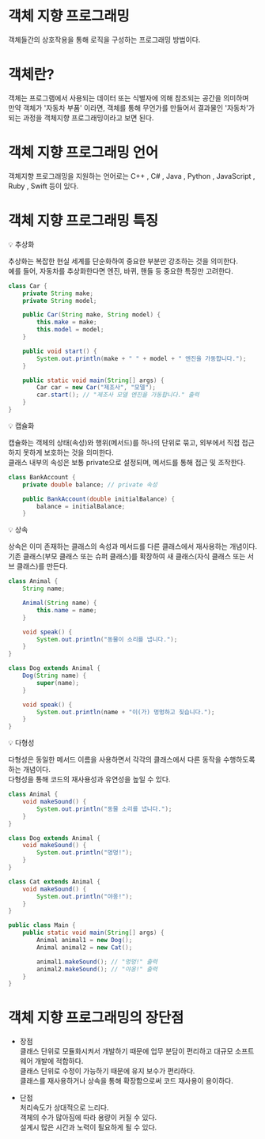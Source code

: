 # 객체 지향 프로그래밍

객체들간의 상호작용을 통해 로직을 구성하는 프로그래밍 방법이다.

# 객체란?

객체는 프로그램에서 사용되는 데이터 또는 식별자에 의해 참조되는 공간을 의미하며    
만약 객체가 '자동차 부품' 이라면, 객체를 통해 무언가를 만들어서 결과물인 '자동차'가 되는 과정을 객체지향 프로그래밍이라고 보면 된다. 

# 객체 지향 프로그래밍 언어 

객체지향 프로그래밍을 지원하는 언어로는 C++ , C# , Java , Python , JavaScript , Ruby , Swift 등이 있다. 

# 객체 지향 프로그래밍 특징

💡 추상화


추상화는 복잡한 현실 세계를 단순화하여 중요한 부분만 강조하는 것을 의미한다.   
예를 들어, 자동차를 추상화한다면 엔진, 바퀴, 핸들 등 중요한 특징만 고려한다.

```java
class Car {
    private String make;
    private String model;

    public Car(String make, String model) {
        this.make = make;
        this.model = model;
    }

    public void start() {
        System.out.println(make + " " + model + " 엔진을 가동합니다.");
    }

    public static void main(String[] args) {
        Car car = new Car("제조사", "모델");
        car.start(); // "제조사 모델 엔진을 가동합니다." 출력
    }
}

```

💡 캡슐화 


캡슐화는 객체의 상태(속성)와 행위(메서드)를 하나의 단위로 묶고, 외부에서 직접 접근하지 못하게 보호하는 것을 의미한다.   
클래스 내부의 속성은 보통 private으로 설정되며, 메서드를 통해 접근 및 조작한다.

```java
class BankAccount {
    private double balance; // private 속성

    public BankAccount(double initialBalance) {
        balance = initialBalance;
    }
```

💡 상속


상속은 이미 존재하는 클래스의 속성과 메서드를 다른 클래스에서 재사용하는 개념이다.   
기존 클래스(부모 클래스 또는 슈퍼 클래스)를 확장하여 새 클래스(자식 클래스 또는 서브 클래스)를 만든다.
```java
class Animal {
    String name;

    Animal(String name) {
        this.name = name;
    }

    void speak() {
        System.out.println("동물이 소리를 냅니다.");
    }
}

class Dog extends Animal {
    Dog(String name) {
        super(name);
    }

    void speak() {
        System.out.println(name + "이(가) 멍멍하고 짖습니다.");
    }
}
```

💡 다형성


다형성은 동일한 메서드 이름을 사용하면서 각각의 클래스에서 다른 동작을 수행하도록 하는 개념이다.   
다형성을 통해 코드의 재사용성과 유연성을 높일 수 있다.

```java
class Animal {
    void makeSound() {
        System.out.println("동물 소리를 냅니다.");
    }
}

class Dog extends Animal {
    void makeSound() {
        System.out.println("멍멍!");
    }
}

class Cat extends Animal {
    void makeSound() {
        System.out.println("야옹!");
    }
}

public class Main {
    public static void main(String[] args) {
        Animal animal1 = new Dog();
        Animal animal2 = new Cat();

        animal1.makeSound(); // "멍멍!" 출력
        animal2.makeSound(); // "야옹!" 출력
    }
}

```

# 객체 지향 프로그래밍의 장단점

* 장점   
클래스 단위로 모듈화시켜서 개발하기 때문에 업무 분담이 편리하고 대규모 소프트웨어 개발에 적합하다.   
클래스 단위로 수정이 가능하기 때문에 유지 보수가 편리하다.   
클래스를 재사용하거나 상속을 통해 확장함으로써 코드 재사용이 용이하다.    


* 단점   
처리속도가 상대적으로 느리다.   
객체의 수가 많아짐에 따라 용량이 커질 수 있다.   
설계시 많은 시간과 노력이 필요하게 될 수 있다.   
